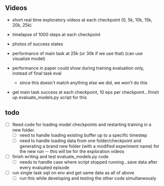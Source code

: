 
## Videos
- short real time exploratory videos at each checkpoint (0, 5k, 10k, 15k, 20k, 25k)
- timelapse of 1000 steps at each checkpoint
- photos of success states
- performance of main task at 25k (or 30k if we use that) (can use visualize model)

- performance in paper could show during training evaluation only, instead of final task eval
  - since this doesn't match anything else we did, we won't do this
- get main task success at each checkpoint, 10 eps per checkpoint...finish up evaluate_models.py script for this

## todo
- [ ] Need code for loading model checkpoints and restarting training in a new folder.
  - [ ] need to handle loading existing buffer up to a specific timestep
  - [ ] need to handle loading data from one folder/checkpoint and generating a brand new folder (with a modified experiment name) for the new run -- this will be for the exploration videos
- [ ] finish writing and test evaluate_models.py code
  - [ ] needs to handle case where script stopped running...save data after every evaluated episode
- [ ] run single task sqil on env and get same data as all of above
  - [ ] run this while developing and testing the other code simultaneously